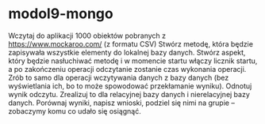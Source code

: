 # modol9-mongo


Wczytaj do aplikacji 1000 obiektów pobranych z https://www.mockaroo.com/ (z formatu CSV)
Stwórz metodę, która będzie zapisywała wszystkie elementy do lokalnej bazy danych.
Stwórz aspekt, który będzie nasłuchiwać metodę i w momencie startu włączy licznik startu, 
a po zakończeniu operacji odczytanie zostanie czas wykonania operacji.
Zrób to samo dla operacji wczytywania danych z bazy danych (bez wyświetlania ich,
 bo to może spowodować przekłamanie wyniku). Odnotuj wynik odczytu.
Zrealizuj to dla relacyjnej bazy danych i nierelacyjnej bazy danych. 
Porównaj wyniki, napisz wnioski, podziel się nimi na grupie – zobaczymy komu co udało się osiągnąć.
